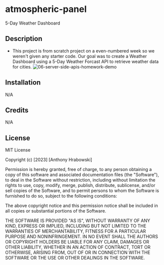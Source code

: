 # atmospheric-panel
5-Day Weather Dashboard

## Description

- This project is from scratch project on a even-numbered week so we weren't given any starter code. Our goal was to create a Weather Dashboard using a 5-Day Weather Forcast API  to retrieve weather data for cities.
![06-server-side-apis-homework-demo](https://github.com/Ajhrabowski/atmospheric-panel/assets/133185679/a5374c3c-017b-48bb-b161-f367374244ab)

## Installation
N/A

## Credits
N/A

## License
MIT License

Copyright (c) [2023] [Anthony Hrabowski]

Permission is hereby granted, free of charge, to any person obtaining a copy
of this software and associated documentation files (the "Software"), to deal
in the Software without restriction, including without limitation the rights
to use, copy, modify, merge, publish, distribute, sublicense, and/or sell
copies of the Software, and to permit persons to whom the Software is
furnished to do so, subject to the following conditions:

The above copyright notice and this permission notice shall be included in all
copies or substantial portions of the Software.

THE SOFTWARE IS PROVIDED "AS IS", WITHOUT WARRANTY OF ANY KIND, EXPRESS OR
IMPLIED, INCLUDING BUT NOT LIMITED TO THE WARRANTIES OF MERCHANTABILITY,
FITNESS FOR A PARTICULAR PURPOSE AND NONINFRINGEMENT. IN NO EVENT SHALL THE
AUTHORS OR COPYRIGHT HOLDERS BE LIABLE FOR ANY CLAIM, DAMAGES OR OTHER
LIABILITY, WHETHER IN AN ACTION OF CONTRACT, TORT OR OTHERWISE, ARISING FROM,
OUT OF OR IN CONNECTION WITH THE SOFTWARE OR THE USE OR OTHER DEALINGS IN THE
SOFTWARE.
